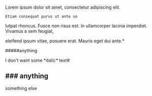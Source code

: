 Lorem ipsum dolor sit amet, consectetur adipiscing elit.

    Etiam consequat purus ut ante vo
lutpat rhoncus. Fusce non risus est.
In ullamcorper lacinia            imperdiet. Vivamus a sem feugiat,

eleifend ipsum vitae, posuere erat. Mauris eget dui ante.\*

#####anything

I don't want some \**italic\** text\#

## ### anything
something else